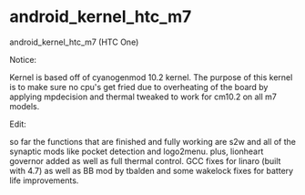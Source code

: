 android_kernel_htc_m7
=====================

android_kernel_htc_m7 (HTC One)

Notice:

Kernel is based off of cyanogenmod 10.2 kernel. The purpose of this kernel is to make sure no cpu's get fried due to overheating of the board by applying mpdecision and thermal tweaked to work for cm10.2 on all m7 models.


Edit:

so far the functions that are finished and fully working are s2w and all of the synaptic mods like pocket detection and logo2menu. plus, lionheart governor added as well as full thermal control. GCC fixes for linaro (built with 4.7) as well as BB mod by tbalden and some wakelock fixes for battery life improvements.



